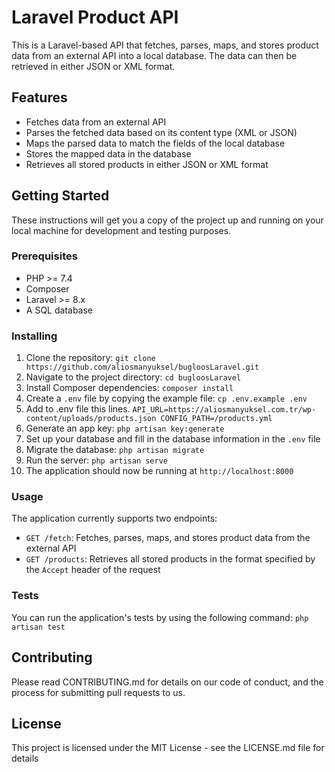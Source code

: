 Laravel Product API
===================

This is a Laravel-based API that fetches, parses, maps, and stores product data from an external API into a local database. The data can then be retrieved in either JSON or XML format.

Features
--------

-   Fetches data from an external API
-   Parses the fetched data based on its content type (XML or JSON)
-   Maps the parsed data to match the fields of the local database
-   Stores the mapped data in the database
-   Retrieves all stored products in either JSON or XML format

Getting Started
---------------

These instructions will get you a copy of the project up and running on your local machine for development and testing purposes.

### Prerequisites

-   PHP >= 7.4
-   Composer
-   Laravel >= 8.x
-   A SQL database

### Installing

1.  Clone the repository: `git clone https://github.com/aliosmanyuksel/bugloosLaravel.git`
2.  Navigate to the project directory: `cd bugloosLaravel`
3.  Install Composer dependencies: `composer install`
4.  Create a `.env` file by copying the example file: `cp .env.example .env`
5.  Add to .env file this lines.
    `API_URL=https://aliosmanyuksel.com.tr/wp-content/uploads/products.json
    CONFIG_PATH=/products.yml`
6.  Generate an app key: `php artisan key:generate`
7.  Set up your database and fill in the database information in the `.env` file
8.  Migrate the database: `php artisan migrate`
9.  Run the server: `php artisan serve`
10. The application should now be running at `http://localhost:8000`

### Usage

The application currently supports two endpoints:

-   `GET /fetch`: Fetches, parses, maps, and stores product data from the external API
-   `GET /products`: Retrieves all stored products in the format specified by the `Accept` header of the request

### Tests

You can run the application's tests by using the following command: `php artisan test`

Contributing
------------

Please read CONTRIBUTING.md for details on our code of conduct, and the process for submitting pull requests to us.

License
-------

This project is licensed under the MIT License - see the LICENSE.md file for details